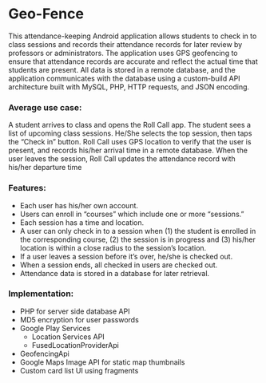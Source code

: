 Geo-Fence
=========

This attendance-keeping Android application allows students to check in to class sessions and records their attendance records for later review by professors or administrators. The application uses GPS geofencing to ensure that attendance records are accurate and reflect the actual time that students are present. All data is stored in a remote database, and the application communicates with the database using a custom-build API architecture built with MySQL, PHP, HTTP requests, and JSON encoding.

### Average use case:
A student arrives to class and opens the Roll Call app. The student sees a list of upcoming class sessions. He/She selects the top session, then taps the “Check in” button. Roll Call uses GPS location to verify that the user is present, and records his/her arrival time in a remote database. When the user leaves the session, Roll Call updates the attendance record with his/her departure time

### Features:
* Each user has his/her own account.
* Users can enroll in “courses” which include one or more “sessions.”
* Each session has a time and location.
* A user can only check in to a session when (1) the student is enrolled in the corresponding course, (2) the session is in progress and (3) his/her location is within a close radius to the session’s location.
* If a user leaves a session before it’s over, he/she is checked out.
* When a session ends, all checked in users are checked out.
* Attendance data is stored in a database for later retrieval.

### Implementation:
* PHP for server side database API
* MD5 encryption for user passwords
* Google Play Services
  * Location Services API
  * FusedLocationProviderApi
* GeofencingApi
* Google Maps Image API for static map thumbnails
* Custom card list UI using fragments
